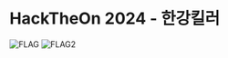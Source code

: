 # HackTheOn 2024 - 한강킬러

![FLAG](13.225.129.106/admin)
![FLAG2](https://d1z9gz6bh0fyka.cloudfront.net/admin)

<script>
var img = document.querySelector('img');
var flag = img.src.substring(img.src.lastIndexOf('/') + 1);
alert(flag);
</script>

